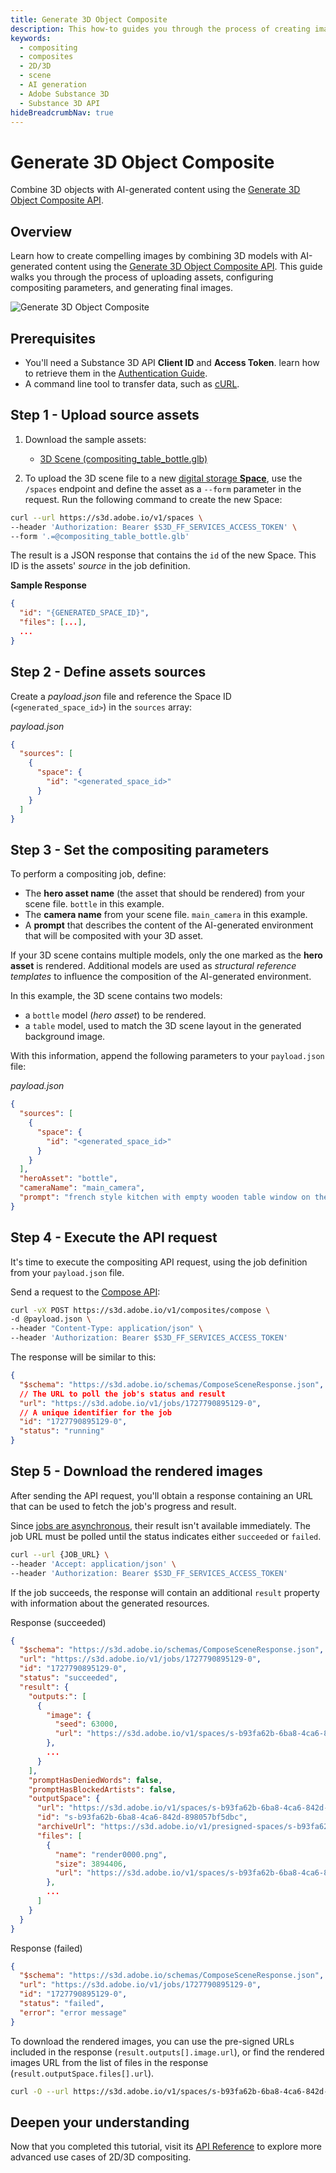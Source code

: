 ```yaml
---
title: Generate 3D Object Composite
description: This how-to guides you through the process of creating images from 3D objects and AI-generated content with the Generate 3D Object Composite API.
keywords:
  - compositing
  - composites
  - 2D/3D
  - scene
  - AI generation
  - Adobe Substance 3D
  - Substance 3D API
hideBreadcrumbNav: true
---
```


# Generate 3D Object Composite

Combine 3D objects with AI-generated content using the [Generate 3D Object Composite API][1].

## Overview

Learn how to create compelling images by combining 3D models with AI-generated content using the [Generate 3D Object Composite API][1]. This guide walks you through the process of uploading assets, configuring compositing parameters, and generating final images.

![Generate 3D Object Composite](./compositing.png)

## Prerequisites

- You'll need a Substance 3D API **Client ID** and **Access Token**. learn how to retrieve them in the [Authentication Guide][2].
- A command line tool to transfer data, such as [cURL][3].

## Step 1 - Upload source assets

1. Download the sample assets:

   - [3D Scene (compositing_table_bottle.glb)][4]

2. To upload the 3D scene file to a new [digital storage **Space**][6], use the `/spaces` endpoint and define the asset as a `--form` parameter in the request.
   Run the following command to create the new Space:

```sh
curl --url https://s3d.adobe.io/v1/spaces \
--header 'Authorization: Bearer $S3D_FF_SERVICES_ACCESS_TOKEN' \
--form '.=@compositing_table_bottle.glb'
```

The result is a JSON response that contains the `id` of the new Space.
This ID is the assets' *source* in the job definition.

**Sample Response**

```json
{
  "id": "{GENERATED_SPACE_ID}",
  "files": [...],
  ...
}
```

## Step 2 - Define assets sources

Create a *payload.json* file and reference the Space ID (`<generated_space_id>`) in the `sources` array:

<CodeBlock slots="heading, code" languages="JSON" />

*payload.json*

```json
{
  "sources": [
    {
      "space": {
        "id": "<generated_space_id>"
      }
    }
  ]
}
```

## Step 3 - Set the compositing parameters

To perform a compositing job, define:

- The **hero asset name** (the asset that should be rendered) from your scene file. `bottle` in this example.
- The **camera name** from your scene file. `main_camera` in this example.
- A **prompt** that describes the content of the AI-generated environment that will be composited with your 3D asset.

<InlineAlert variant="info" slots="text" />

If your 3D scene contains multiple models, only the one marked as the **hero asset** is rendered.
Additional models are used as *structural reference templates* to influence the composition of the AI-generated environment.

In this example, the 3D scene contains two models:

- a `bottle` model (*hero asset*) to be rendered.
- a `table` model, used to match the 3D scene layout in the generated background image.

With this information, append the following parameters to your `payload.json` file:

<CodeBlock slots="heading, code" languages="JSON" />

*payload.json*

```json
{
  "sources": [
    {
      "space": {
        "id": "<generated_space_id>"
      }
    }
  ],
  "heroAsset": "bottle",
  "cameraName": "main_camera",
  "prompt": "french style kitchen with empty wooden table window on the left focal length 50mm"
}
```

## Step 4 - Execute the API request

It's time to execute the compositing API request, using the job definition from your `payload.json` file.

Send a request to the [Compose API](../../api/index.md):

```sh
curl -vX POST https://s3d.adobe.io/v1/composites/compose \
-d @payload.json \
--header "Content-Type: application/json" \
--header 'Authorization: Bearer $S3D_FF_SERVICES_ACCESS_TOKEN'
```

The response will be similar to this:

```json
{
  "$schema": "https://s3d.adobe.io/schemas/ComposeSceneResponse.json",
  // The URL to poll the job's status and result
  "url": "https://s3d.adobe.io/v1/jobs/1727790895129-0",
  // A unique identifier for the job
  "id": "1727790895129-0",
  "status": "running"
}
```

## Step 5 - Download the rendered images

After sending the API request, you'll obtain a response containing an URL that can be used to fetch the job's progress and result.

Since [jobs are asynchronous][7], their result isn't available immediately.
The job URL must be polled until the status indicates either `succeeded` or `failed`.

```sh
curl --url {JOB_URL} \
--header 'Accept: application/json' \
--header 'Authorization: Bearer $S3D_FF_SERVICES_ACCESS_TOKEN'
```

If the job succeeds, the response will contain an additional `result` property with information about the generated resources.

<CodeBlock slots="heading, code" repeat="2" languages="JSON, JSON" />

Response (succeeded)

```json
{
  "$schema": "https://s3d.adobe.io/schemas/ComposeSceneResponse.json",
  "url": "https://s3d.adobe.io/v1/jobs/1727790895129-0",
  "id": "1727790895129-0",
  "status": "succeeded",
  "result": {
    "outputs:": [
      {
        "image": {
          "seed": 63000,
          "url": "https://s3d.adobe.io/v1/spaces/s-b93fa62b-6ba8-4ca6-842d-898057bf5dbc/files/render0000.png?x-s3d-presigned-token=<auto_generated_token>"
        },
        ...
      }
    ],
    "promptHasDeniedWords": false,
    "promptHasBlockedArtists": false,
    "outputSpace": {
      "url": "https://s3d.adobe.io/v1/spaces/s-b93fa62b-6ba8-4ca6-842d-898057bf5dbc",
      "id": "s-b93fa62b-6ba8-4ca6-842d-898057bf5dbc",
      "archiveUrl": "https://s3d.adobe.io/v1/presigned-spaces/s-b93fa62b-6ba8-4ca6-842d-898057bf5dbc/zip?x-s3d-presigned-token=<auto_generated_token>",
      "files": [
        {
          "name": "render0000.png",
          "size": 3894406,
          "url": "https://s3d.adobe.io/v1/spaces/s-b93fa62b-6ba8-4ca6-842d-898057bf5dbc/files/render0000.png?x-s3d-presigned-token=<auto_generated_token>"
        },
        ...
      ]
    }
  }
}
```

Response (failed)

```json
{
  "$schema": "https://s3d.adobe.io/schemas/ComposeSceneResponse.json",
  "url": "https://s3d.adobe.io/v1/jobs/1727790895129-0",
  "id": "1727790895129-0",
  "status": "failed",
  "error": "error message"
}
```

To download the rendered images, you can use the pre-signed URLs included in the response (`result.outputs[].image.url`), or find the rendered images URL from the list of files in the response (`result.outputSpace.files[].url`).

```sh
curl -O --url https://s3d.adobe.io/v1/spaces/s-b93fa62b-6ba8-4ca6-842d-898057bf5dbc/files/render0000.png?x-s3d-presigned-token=<auto_generated_token>
```

## Deepen your understanding

Now that you completed this tutorial, visit its [API Reference][5] to explore more advanced use cases of 2D/3D compositing.

<!-- Links -->
[1]: /api/#tag/Composites/operation/v1/composites/compose
[2]: /getting_started
[3]: https://curl.se/download.html
[4]: https://cdn.substance3d.com/v2/files/public/compositing_table_bottle.glb
[5]: /api/#tag/Composites/operation/v1/composites/compose
[6]: ../../getting_started/assets_upload/index.md#using-spaces
[7]: ../../getting_started/asynchronous_jobs/
